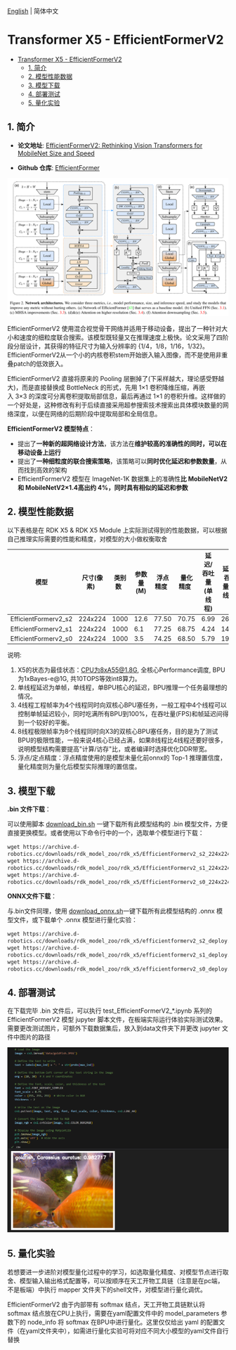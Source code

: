 [English](./README.md) | 简体中文

# Transformer X5 - EfficientFormerV2

- [Transformer X5 - EfficientFormerV2](#transformer-x5---efficientformerv2)
  - [1. 简介](#1-简介)
  - [2. 模型性能数据](#2-模型性能数据)
  - [3. 模型下载](#3-模型下载)
  - [4. 部署测试](#4-部署测试)
  - [5. 量化实验](#5-量化实验)

## 1. 简介

- **论文地址**: [EfficientFormerV2: Rethinking Vision Transformers for MobileNet Size and Speed](https://arxiv.org/abs/2212.08059)

- **Github 仓库**: [EfficientFormer](https://github.com/snap-research/EfficientFormer)

![](./data/EfficientFormerV2_architecture.png)

EfficientFormerV2 使用混合视觉骨干网络并适用于移动设备，提出了一种针对大小和速度的细粒度联合搜索。该模型既轻量又在推理速度上极快。论文采用了四阶段分层设计，其获得的特征尺寸为输入分辨率的 {1/4，1/8，1/16，1/32}。EfficientFormerV2从一个小的内核卷积stem开始嵌入输入图像，而不是使用非重叠patch的低效嵌入。

EfficientFormerV2 直接将原来的 Pooling 层删掉了(下采样越大，理论感受野越大)，而是直接替换成 BottleNeck 的形式，先用 1×1 卷积降维压缩，再嵌入 3×3 的深度可分离卷积提取局部信息，最后再通过 1×1 的卷积升维。这样做的一个好处是，这种修改有利于后续直接采用超参搜索技术搜索出具体模块数量的网络深度，以便在网络的后期阶段中提取局部和全局信息。

**EfficientFormerV2 模型特点**：

- 提出了**一种新的超网络设计方法**，该方法在**维护较高的准确性的同时，可以在移动设备上运行**
- 提出了**一种细粒度的联合搜索策略**，该策略可以**同时优化延迟和参数数量**，从而找到高效的架构
- EfficientFormerV2 模型在 ImageNet-1K 数据集上的准确性**比 MobileNetV2 和 MobileNetV2×1.4高出约 4%，同时具有相似的延迟和参数**

## 2. 模型性能数据

以下表格是在 RDK X5 & RDK X5 Module 上实际测试得到的性能数据，可以根据自己推理实际需要的性能和精度，对模型的大小做权衡取舍


| 模型  | 尺寸(像素)   | 类别数   | 参数量(M) | 浮点精度   | 量化精度   | 延迟/吞吐量(单线程) | 延迟/吞吐量(多线程) | 帧率     |
| -------------------- | -------- | ----- | ------ | ------ | ------ | ----------- | ----------- | ------ |
| EfficientFormerv2_s2 | 224x224  | 1000  | 12.6   | 77.50  | 70.75  | 6.99        | 26.01       | 152.40 |
| EfficientFormerv2_s1 | 224x224  | 1000  | 6.1    | 77.25  | 68.75  | 4.24        | 14.35       | 275.95 |
| EfficientFormerv2_s0 | 224x224  | 1000  | 3.5    | 74.25  | 68.50  | 5.79        | 19.96       | 198.45 |


说明: 
1. X5的状态为最佳状态：CPU为8xA55@1.8G, 全核心Performance调度, BPU为1xBayes-e@1G, 共10TOPS等效int8算力。
2. 单线程延迟为单帧，单线程，单BPU核心的延迟，BPU推理一个任务最理想的情况。
3. 4线程工程帧率为4个线程同时向双核心BPU塞任务，一般工程中4个线程可以控制单帧延迟较小，同时吃满所有BPU到100%，在吞吐量(FPS)和帧延迟间得到一个较好的平衡。
4. 8线程极限帧率为8个线程同时向X3的双核心BPU塞任务，目的是为了测试BPU的极限性能，一般来说4核心已经占满，如果8线程比4线程还要好很多，说明模型结构需要提高"计算/访存"比，或者编译时选择优化DDR带宽。
5. 浮点/定点精度：浮点精度使用的是模型未量化前onnx的 Top-1 推理置信度，量化精度则为量化后模型实际推理的置信度。


## 3. 模型下载

**.bin 文件下载**：

可以使用脚本 [download_bin.sh](./model/download_bin.sh) 一键下载所有此模型结构的 .bin 模型文件，方便直接更换模型。或者使用以下命令行中的一个，选取单个模型进行下载：

```shell
wget https://archive.d-robotics.cc/downloads/rdk_model_zoo/rdk_x5/EfficientFormerv2_s2_224x224_nv12.bin
wget https://archive.d-robotics.cc/downloads/rdk_model_zoo/rdk_x5/EfficientFormerv2_s1_224x224_nv12.bin
wget https://archive.d-robotics.cc/downloads/rdk_model_zoo/rdk_x5/EfficientFormerv2_s0_224x224_nv12.bin
```

**ONNX文件下载**：

与.bin文件同理，使用 [download_onnx.sh](./model/download_onnx.sh)一键下载所有此模型结构的 .onnx 模型文件，或下载单个 .onnx 模型进行量化实验：

```shell
wget https://archive.d-robotics.cc/downloads/rdk_model_zoo/rdk_x5/efficientformerv2_s2_deploy.onnx
wget https://archive.d-robotics.cc/downloads/rdk_model_zoo/rdk_x5/efficientformerv2_s1_deploy.onnx
wget https://archive.d-robotics.cc/downloads/rdk_model_zoo/rdk_x5/efficientformerv2_s0_deploy.onnx
```

## 4. 部署测试

在下载完毕 .bin 文件后，可以执行 test_EfficientFormerV2_*.ipynb 系列的 EfficientFormerV2 模型 jupyter 脚本文件，在板端实际运行体验实际测试效果。需要更改测试图片，可额外下载数据集后，放入到data文件夹下并更改 jupyter 文件中图片的路径

![](./data/inference.png)


## 5. 量化实验

若想要进一步进阶对模型量化过程中的学习，如选取量化精度、对模型节点进行取舍、模型输入输出格式配置等，可以按顺序在天工开物工具链（注意是在pc端，不是板端）中执行 mapper 文件夹下的shell文件，对模型进行量化调优。

EfficientFormerV2 由于内部带有 softmax 结点，天工开物工具链默认将 softmax 结点放在CPU上执行，需要在yaml配置文件中的 model_parameters 参数下的 node_info 将 softmax 在BPU中进行量化。这里仅仅给出 yaml 的配置文件（在yaml文件夹中），如需进行量化实验可将对应不同大小模型的yaml文件自行替换